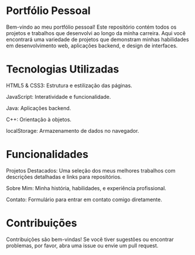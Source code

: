 # Portfólio Pessoal

Bem-vindo ao meu portfólio pessoal! Este repositório contém todos os projetos e trabalhos que desenvolvi ao longo da minha carreira. Aqui você encontrará uma variedade de projetos que demonstram minhas habilidades em desenvolvimento web, aplicações backend, e design de interfaces.

# Tecnologias Utilizadas

HTML5 & CSS3: Estrutura e estilização das páginas.

JavaScript: Interatividade e funcionalidade.

Java: Aplicações backend.

C++: Orientação à objetos.

localStorage: Armazenamento de dados no navegador.

# Funcionalidades

Projetos Destacados: Uma seleção dos meus melhores trabalhos com descrições detalhadas e links para repositórios.

Sobre Mim: Minha história, habilidades, e experiência profissional.

Contato: Formulário para entrar em contato comigo diretamente.


# Contribuições
Contribuições são bem-vindas! Se você tiver sugestões ou encontrar problemas, por favor, abra uma issue ou envie um pull request.

